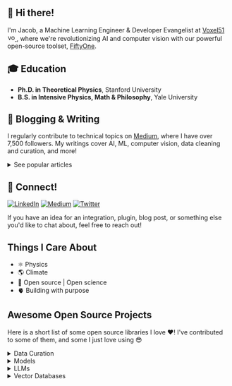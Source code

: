 ## 👋 Hi there! 

I'm Jacob, a Machine Learning Engineer & Developer Evangelist at 
<a href="https://voxel51.com/">Voxel51</a> 
<a href="https://voxel51.com/">
  <img src="https://gist.githubusercontent.com/jacobmarks/eb18cc90596f7310e4dad1be2526c070/raw/e05e51be697a9501f64fe8d1b7008fc5ebe56369/fiftyone_icon.svg" width="16" height="16" alt="voxel51 icon" style="margin-left: 1px; margin-right: 0px;"/>
</a>,
where we're revolutionizing AI and computer vision with our powerful open-source toolset, 
<a href="https://github.com/voxel51/fiftyone">FiftyOne</a>. 


## 🎓 Education
- **Ph.D. in Theoretical Physics**, Stanford University
- **B.S. in Intensive Physics, Math & Philosophy**, Yale University


  
## 📝 Blogging & Writing
I regularly contribute to technical topics on [Medium](https://medium.com/@jacob_marks), where I have over 7,500 followers. My writings cover AI, ML, computer vision, data cleaning and curation, and more!

<details>
  <summary>See popular articles</summary>
  
  <table>
    <tr>
      <td>
        <a href="https://medium.com/towards-data-science/how-i-turned-my-companys-docs-into-a-searchable-database-with-openai-4f2d34bd8736" title="How I Turned My Company's Docs into a Searchable Database with OpenAI">
          <img src="https://miro.medium.com/v2/resize:fit:1400/format:webp/1*rsp22rKwFDjiwwCcUly56Q.jpeg" alt="How I Turned My Company's Docs into a Searchable Database with OpenAI" width="300px" style="border-radius: 8px; margin-right: 20px;"/>
        </a>
      </td>
      <td>
        <a href="https://medium.com/towards-data-science/how-i-turned-my-companys-docs-into-a-searchable-database-with-openai-4f2d34bd8736">
          <strong>How I Turned My Company's Docs into a Searchable Database with OpenAI</strong>
        </a><br/>
        <strong>April 25, 2023</strong> | <strong>Towards Data Science</strong><br/>
        In this article, I discuss how I leveraged OpenAI's GPT-3 to turn my company's documentation into a searchable database. This project simplifies the way we access and interact with internal resources, enhancing productivity.
      </td>
    </tr>
    <tr>
  <td>
    <a href="https://towardsdatascience.com/how-i-turned-chatgpt-into-an-sql-like-translator-for-image-and-video-datasets-7b22b318400a" title="How I Turned ChatGPT into an SQL-Like Translator for Image and Video Datasets">
      <img src="https://miro.medium.com/v2/resize:fit:1400/format:webp/1*gNwD_DwauZY8c9M4qs_84g.png" alt="How I Turned ChatGPT into an SQL-Like Translator for Image and Video Datasets" width="300px" style="border-radius: 8px; margin-right: 20px;"/>
    </a>
  </td>
  <td>
    <a href="https://towardsdatascience.com/how-i-turned-chatgpt-into-an-sql-like-translator-for-image-and-video-datasets-7b22b318400a">
      <strong>How I Turned ChatGPT into an SQL-Like Translator for Image and Video Datasets</strong>
    </a><br/>
    <strong>June 08, 2023</strong> | <strong>Towards Data Science</strong><br/>
    In this article, I discuss how I used GPT-3.5 to create a text-to-query translator that allows users to interact with image and video datasets using natural language.
  </td>
</tr>
<tr>
  <td>
    <a href="https://towardsdatascience.com/what-i-learned-pushing-prompt-engineering-to-the-limit-c40f0740641f" title="What I Learned Pushing Prompt Engineering to the Limit">
      <img src="https://miro.medium.com/v2/resize:fit:1400/format:webp/1*nFLRfUETPWvhc3LZBiWu2Q.png" alt="What I Learned Pushing Prompt Engineering to the Limit" width="300px" style="border-radius: 8px; margin-right: 20px;"/>
    </a>
  </td>
  <td>
    <a href="https://towardsdatascience.com/what-i-learned-pushing-prompt-engineering-to-the-limit-c40f0740641f">
      <strong>What I Learned Pushing Prompt Engineering to the Limit</strong>
    </a><br/>
    <strong>June 12, 2023</strong> | <strong>Towards Data Science</strong><br/>
    In this article, I share my experiences and lessons learned from pushing the boundaries of prompt engineering. Using advanced techniques, I explore how to make the most out of language models for various applications.
  </td>
</tr>
<tr>
  <td>
    <a href="https://towardsdatascience.com/ai-telephone-a-battle-of-multimodal-models-282b01daf044" title="AI Telephone — A Battle of Multimodal Models">
      <img src="https://miro.medium.com/v2/resize:fit:1400/format:webp/1*UwwRH_FLxcQfz-74HmqgMw.png" alt="AI Telephone — A Battle of Multimodal Models" width="300px" style="border-radius: 8px; margin-right: 20px;"/>
    </a>
  </td>
  <td>
    <a href="https://towardsdatascience.com/ai-telephone-a-battle-of-multimodal-models-282b01daf044">
      <strong>AI Telephone — A Battle of Multimodal Models</strong>
    </a><br/>
    <strong>Jun 15, 2023</strong> | <strong>Towards Data Science</strong><br/>
    In this article, I explore the competitive landscape of multimodal AI models by setting up an "AI Telephone" experiment. I discuss the intricacies of various models and how they perform in this unique setup.
  </td>
</tr>
<tr>
  <td>
    <a href="https://towardsdatascience.com/an-ode-to-my-physics-ph-d-718894196f91" title="An Ode to my Physics Ph.D.">
      <img src="https://miro.medium.com/v2/resize:fit:1400/format:webp/1*Ui01e0ixX0-QTNR2C8mUAg.jpeg" alt="An Ode to my Physics Ph.D." width="300px" style="border-radius: 8px; margin-right: 20px;"/>
    </a>
  </td>
  <td>
    <a href="https://towardsdatascience.com/an-ode-to-my-physics-ph-d-718894196f91">
      <strong>An Ode to my Physics Ph.D.</strong>
    </a><br/>
    <strong>July 18, 2023</strong> | <strong>Towards Data Science</strong><br/>
    In this article, I open up on the journey from physics to machine learning, the challenge of transitioning into industry, and lessons learned along the way!
  </td>
</tr>
<tr>
  <td>
    <a href="https://towardsdatascience.com/how-to-build-a-semantic-search-engine-for-emojis-ef4c75e3f7be" title="How to Build a Semantic Search Engine for Emojis">
      <img src="https://miro.medium.com/v2/resize:fit:1400/format:webp/1*-nBxFjs3i8vKVL3IfzfVaA.png" alt="How to Build a Semantic Search Engine for Emojis" width="300px" style="border-radius: 8px; margin-right: 20px;"/>
    </a>
  </td>
  <td>
    <a href="https://towardsdatascience.com/how-to-build-a-semantic-search-engine-for-emojis-ef4c75e3f7be">
      <strong>How to Build a Semantic Search Engine for Emojis</strong>
    </a><br/>
    <strong>January 09, 2024</strong> | <strong>Towards Data Science</strong><br/>
    In this article, I detail the process of building a custom vector search pipeline utilizing
    multimodal data, cross-encoders, and reranking!
  </td>
</tr>
  </table>
  
</details>

## 🤗 Connect!

<a href="https://www.linkedin.com/in/jacob-marks" target="_blank"><img alt="LinkedIn" src="https://img.shields.io/badge/linkedin-%230077B5.svg?&style=for-the-badge&logo=linkedin&logoColor=white" /></a>
<a href="https://medium.com/@jacob_marks" target="_blank"><img alt="Medium" src="https://img.shields.io/badge/medium-%2312100E.svg?&style=for-the-badge&logo=medium&logoColor=white" /></a>
<a href="https://twitter.com/QuantumMarks" target="_blank"><img alt="Twitter" src="https://img.shields.io/badge/twitter-%231DA1F2.svg?&style=for-the-badge&logo=twitter&logoColor=white" /></a>

If you have an idea for an integration, plugin, blog post, or something else you'd like to chat about, feel free to reach out!

## Things I Care About

- ⚛️ Physics
- 🌎 Climate
- 📖 Open source | Open science
- 🫀 Building with purpose

## Awesome Open Source Projects
Here is a short list of some open source libraries I love ❤️! I've contributed to some of them, and some I just love using 😎 

<details>
  <summary>Data Curation</summary>
  <ul>
    <li><a href="https://github.com/voxel51/fiftyone">FiftyOne</a></li>
  </ul>
</details>

<details>
  <summary>Models</summary>
  <ul>
    <li><a href="https://github.com/openvinotoolkit/openvino">OpenVINO</a></li>
    <li><a href="https://www.supergradients.com/">SuperGradients</a></li>
    <li><a href="https://github.com/ultralytics/ultralytics">Ultralytics</a></li>
    <li><a href="https://github.com/mlfoundations/open_clip">OpenCLIP</a></li>
    <li><a href="https://github.com/huggingface/transformers">Transformers</a></li>
    <li><a href="https://github.com/huggingface/diffusers">Diffusers</a></li>
  </ul>
</details>

<details>
  <summary>LLMs</summary>
  <ul>
    <li><a href="https://github.com/langchain-ai/langchain">LangChain</a></li>
    <li><a href="https://github.com/whylabs/langkit">LangKit</a></li>
    <li><a href="https://github.com/jerryjliu/llama_index">LlamaIndex</a></li>
  </ul>
</details>

<details>
  <summary>Vector Databases</summary>
  <ul>
    <li><a href="https://github.com/lancedb/lancedb">LanceDB</a></li>
    <li><a href="https://github.com/milvus-io/milvus">Milvus</a></li>
    <li><a href="https://github.com/qdrant/qdrant">Qdrant</a></li>
  </ul>
</details>




